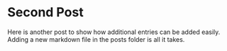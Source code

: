 # Second Post
Here is another post to show how additional entries can be added easily.
Adding a new markdown file in the posts folder is all it takes.
